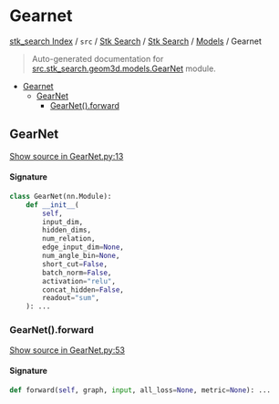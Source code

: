# Gearnet

[stk_search Index](../../../../README.md#stk_search-index) / `src` / [Stk Search](../../index.md#stk-search) / [Stk Search](../../index.md#stk-search) / [Models](./index.md#models) / Gearnet

> Auto-generated documentation for [src.stk_search.geom3d.models.GearNet](https://github.com/mohammedazzouzi15/STK_search/blob/main/src/stk_search/geom3d/models/GearNet.py) module.

- [Gearnet](#gearnet)
  - [GearNet](#gearnet)
    - [GearNet().forward](#gearnet()forward)

## GearNet

[Show source in GearNet.py:13](https://github.com/mohammedazzouzi15/STK_search/blob/main/src/stk_search/geom3d/models/GearNet.py#L13)

#### Signature

```python
class GearNet(nn.Module):
    def __init__(
        self,
        input_dim,
        hidden_dims,
        num_relation,
        edge_input_dim=None,
        num_angle_bin=None,
        short_cut=False,
        batch_norm=False,
        activation="relu",
        concat_hidden=False,
        readout="sum",
    ): ...
```

### GearNet().forward

[Show source in GearNet.py:53](https://github.com/mohammedazzouzi15/STK_search/blob/main/src/stk_search/geom3d/models/GearNet.py#L53)

#### Signature

```python
def forward(self, graph, input, all_loss=None, metric=None): ...
```